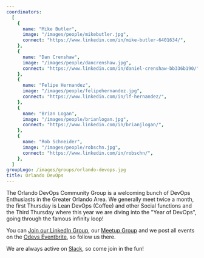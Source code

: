```yaml
---
coordinators:
  [
    {
      name: "Mike Butler",
      image: "/images/people/mikebutler.jpg",
      connect: "https://www.linkedin.com/in/mike-butler-6401634/",
    },
    {
      name: "Dan Crenshaw",
      image: "/images/people/dancrenshaw.jpg",
      connect: "https://www.linkedin.com/in/daniel-crenshaw-bb336b190/",
    },
    {
      name: "Felipe Hernandez",
      image: "/images/people/felipehernandez.jpg",
      connect: "https://www.linkedin.com/in/lf-hernandez/",
    },
    {
      name: "Brian Logan",
      image: "/images/people/brianlogan.jpg",
      connect: "https://www.linkedin.com/in/brianjlogan/",
    },
    {
      name: "Rob Schneider",
      image: "/images/people/robschn.jpg",
      connect: "https://www.linkedin.com/in/robschn/",
    },
  ]
groupLogo: /images/groups/orlando-devops.jpg
title: Orlando DevOps
---
```


The Orlando DevOps Community Group is a welcoming bunch of DevOps Enthusiasts in the Greater Orlando Area. We generally meet twice a month, the first Thursday is Lean DevOps (Coffee) and other Social functions and the Third Thursday where this year we are diving into the "Year of DevOps", going through the famous infinity loop!

You can [Join our LinkedIn Group](https://www.linkedin.com/groups/12876376/), our [Meetup Group](https://www.meetup.com/Orlando-DevOps/) and we post all events on the [Odevs Eventbrite](https://www.eventbrite.com/o/orlando-devs-15266001174), so follow us there.

We are always active on [Slack](https://orlandodevs.com/slack), so come join in the fun!
